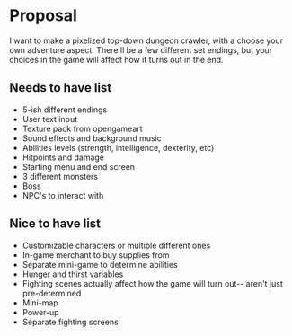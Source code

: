 # Proposal

I want to make a pixelized top-down dungeon crawler, with a choose your own adventure aspect. There'll be a few different set endings, but your choices in the game will affect how it turns out in the end. 

## Needs to have list

- 5-ish different endings
- User text input
- Texture pack from opengameart
- Sound effects and background music
- Abilities levels (strength, intelligence, dexterity, etc)
- Hitpoints and damage
- Starting menu and end screen
- 3 different monsters
- Boss
- NPC's to interact with

## Nice to have list

- Customizable characters or multiple different ones
- In-game merchant to buy supplies from
- Separate mini-game to determine abilities
- Hunger and thirst variables
- Fighting scenes actually affect how the game will turn out-- aren't just pre-determined
- Mini-map
- Power-up
- Separate fighting screens

